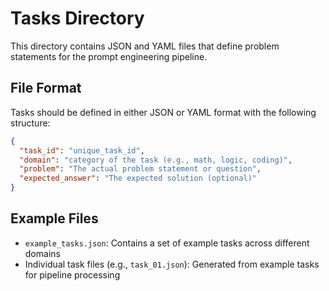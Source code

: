 # Tasks Directory

This directory contains JSON and YAML files that define problem statements for the prompt engineering pipeline.

## File Format

Tasks should be defined in either JSON or YAML format with the following structure:

```json
{
  "task_id": "unique_task_id",
  "domain": "category of the task (e.g., math, logic, coding)",
  "problem": "The actual problem statement or question",
  "expected_answer": "The expected solution (optional)"
}
```

## Example Files

- `example_tasks.json`: Contains a set of example tasks across different domains
- Individual task files (e.g., `task_01.json`): Generated from example tasks for pipeline processing 
